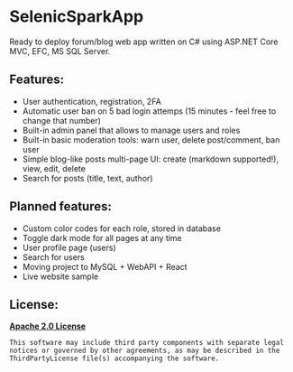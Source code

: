 # SelenicSparkApp
Ready to deploy forum/blog web app written on C# using ASP.NET Core MVC, EFC, MS SQL Server.

## Features:
- User authentication, registration, 2FA
- Automatic user ban on 5 bad login attemps (15 minutes - feel free to change that number)
- Built-in admin panel that allows to manage users and roles
- Built-in basic moderation tools: warn user, delete post/comment, ban user
- Simple blog-like posts multi-page UI: create (markdown supported!), view, edit, delete
- Search for posts (title, text, author)

## Planned features:
- Custom color codes for each role, stored in database
- Toggle dark mode for all pages at any time
- User profile page (users)
- Search for users
- Moving project to MySQL + WebAPI + React
- Live website sample

## License:
**[Apache 2.0 License](LICENSE)**
```
This software may include third party components with separate legal 
notices or governed by other agreements, as may be described in the 
ThirdPartyLicense file(s) accompanying the software.
```
